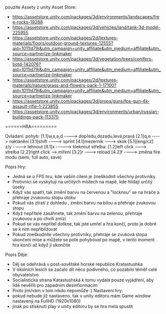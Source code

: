pouzite Assety z unity Asset Store:
 * https://assetstore.unity.com/packages/3d/environments/landscapes/free-rocks-19288
 * https://assetstore.unity.com/packages/3d/vehicles/land/tank-3d-model-225955
 * https://assetstore.unity.com/packages/2d/textures-materials/floors/outdoor-ground-textures-12555?aid=1011ld79j&utm_campaign=unity_affiliate&utm_medium=affiliate&utm_source=partnerize-linkmaker
 * https://assetstore.unity.com/packages/3d/vegetation/trees/conifers-botd-142076?aid=1011ld79j&utm_campaign=unity_affiliate&utm_medium=affiliate&utm_source=partnerize-linkmaker
 * https://assetstore.unity.com/packages/2d/textures-materials/nature/grass-and-flowers-pack-1-17100?aid=1011ld79j&utm_campaign=unity_affiliate&utm_medium=affiliate&utm_source=partnerize-linkmaker
 * https://assetstore.unity.com/packages/3d/props/guns/fps-gun-4k-assault-rifle-1-223855
 * https://assetstore.unity.com/packages/3d/environments/urban/russian-buildings-pack-113375

======HRA=========

 Ovladani:
   pohyb:
	[1.1]w,s,a,d ----> dopředu,dozadu,levá,pravá
	[2.1]q,e     ----> naklánění
	[3.1]shift   ----> sprint
	[4.1]mezernik ---> skok
[5.1][eng/cz] z/y ----> lehnout
	[6.1]x      -----> kleknout
  střelba:
	[1.2]left click ---> strelba
	[2.2]right click --> míření
	[3.2]r           ---> reload
	[4.2]f          ----> změna fire modu (semi, full auto, save)

 Popis Hry:
 * Jedná se o FPS hru, kde vaším cílem je zneškodnit všechny protivníky
 * Protivníci se vyskytují na určitých místech na mapě, kde hlídají určitý úseky
 * Když vás spatří, tak změní barvu na červenou a "locknou" se na hráče a přehraje zvukovou stopu útoku
 * Pokud vás ztratí z dohledu , změní barvu na bílou a přehraje zvukovou stopu
 * Když nepřítele zasáhnete, tak změní barvu na zelenou, přehraje zvukovou a po chvíli zmizí
 * Pokud se vás nepřítel dotkne, tak jste umřel a hra končí, proto je dobré se k nim nepřibližovat
 * Pokud zneškodníte všechny protivníky, přehraje se zvuková stopa ukončení mise a můžete se poté pohybovat po mapě, v tento moment hra končí až když jí ukončíte

Popis Děje:
 * Děj se odehrává v post-sovětské horské republice Kratastushka
 * V okolních lesích se začalo dít něco podivného, co pozabilo téměř celé obyvatelstvo
 * Socialistická strana Katastushská k tomu vydala pouze vyjádření, aby lidé nevěřili pro západním desinfiormacím
 * Proto jim/vám v tom nikdo nepomůže :)
Nastavení hry:
 * pokud nebude již nastaveno, tak v unity editoru mám Game window nastavený na FullHD (1920x1080)
 *  jinak po stisknuti play v unity editoru by se hra mela spustit     
